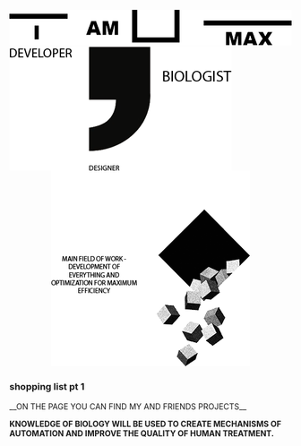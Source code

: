<p align="center">
  <img src="https://github.com/MaxBezs/MaxBezs/blob/main/headmain.png" alt="I AM MAX">
  <img align="left" src="https://github.com/MaxBezs/MaxBezs/blob/main/mainsphere.png" alt="My sphere">
  <img src="https://github.com/MaxBezs/MaxBezs/blob/main/mainidea.png" alt="The main Ideas">
  
  ### shopping list pt 1
</p>
__ON THE PAGE YOU CAN FIND MY AND FRIENDS PROJECTS__

__KNOWLEDGE OF BIOLOGY WILL BE USED TO CREATE MECHANISMS OF AUTOMATION AND IMPROVE THE QUALITY OF HUMAN TREATMENT.__
